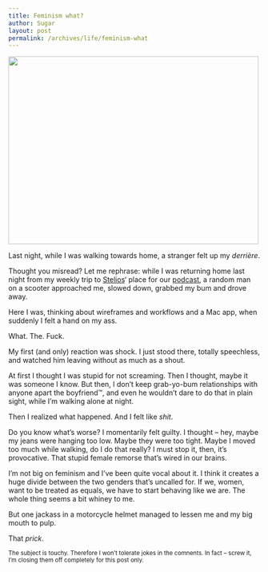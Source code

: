 ```yaml
---
title: Feminism what?
author: Sugar
layout: post
permalink: /archives/life/feminism-what
---
```

<img class="alignnone" title="Feminism" src="http://farm4.static.flickr.com/3022/2909138048_58b720bc1a.jpg" alt="" width="500" height="375" />

Last night, while I was walking towards home, a stranger felt up my *derrière*.

Thought you misread? Let me rephrase: while I was returning home last night from my weekly trip to [Stelios][1]&#8216; place for our [podcast][2], a random man on a scooter approached me, slowed down, grabbed my bum and drove away.

Here I was, thinking about wireframes and workflows and a Mac app, when suddenly I felt a hand on my ass.

What. The. Fuck.

My first (and only) reaction was shock. I just stood there, totally speechless, and watched him leaving without as much as a shout.

At first I thought I was stupid for not screaming. Then I thought, maybe it was someone I know. But then, I don&#8217;t keep grab-yo-bum relationships with anyone apart the boyfriend™, and even he wouldn&#8217;t dare to do that in plain sight, while I&#8217;m walking alone at night.

Then I realized what happened. And I felt like *shit*.

Do you know what&#8217;s worse? I momentarily felt guilty. I thought &#8211; hey, maybe my jeans were hanging too low. Maybe they were too tight. Maybe I moved too much while walking, do I do that really? I must stop it, then, it&#8217;s provocative. That stupid female remorse that&#8217;s wired in our brains.

I&#8217;m not big on feminism and I&#8217;ve been quite vocal about it. I think it creates a huge divide between the two genders that&#8217;s uncalled for. If we, women, want to be treated as equals, we have to start behaving like we are. The whole thing seems a bit whiney to me.

But one jackass in a motorcycle helmet managed to lessen me and my big mouth to pulp.

That *prick*.

<small>The subject is touchy. Therefore I won&#8217;t tolerate jokes in the comnents. In fact &#8211; screw it, I&#8217;m closing them off completely for this post only.</small>

 [1]: http://stelabouras.com
 [2]: http://ssmap.tumblr.com
